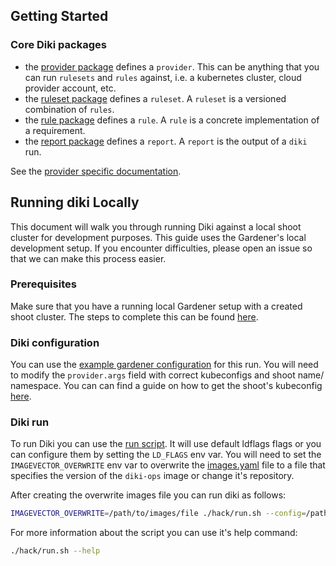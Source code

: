 ## Getting Started

### Core Diki packages

- the [provider package](../../pkg/provider/) defines a `provider`. This can be anything that you can run `rulesets` and `rules` against, i.e. a kubernetes cluster, cloud provider account, etc.
- the [ruleset package](../../pkg/ruleset/) defines a `ruleset`. A `ruleset` is a versioned combination of `rules`.
- the [rule package](../../pkg/rule/) defines a `rule`. A `rule` is a concrete implementation of a requirement.
- the [report package](../../pkg/report/) defines a `report`. A `report` is the output of a `diki` run.

See the [provider specific documentation](../providers/).

## Running diki Locally

This document will walk you through running Diki against a local shoot cluster for development purposes. This guide uses the Gardener's local development setup.
If you encounter difficulties, please open an issue so that we can make this process easier.

### Prerequisites

Make sure that you have a running local Gardener setup with a created shoot cluster. The steps to complete this can be found [here](https://github.com/gardener/gardener/blob/master/docs/deployment/getting_started_locally.md).

### Diki configuration

You can use the [example gardener configuration](../../example/config/gardener.yaml) for this run. You will need to modify the `provider.args` field with correct kubeconfigs and shoot name/ namespace. You can can find a guide on how to get the shoot's kubeconfig [here](https://github.com/gardener/gardener/blob/master/docs/deployment/getting_started_locally.md).

### Diki run

To run Diki you can use the [run script](../../hack/run.sh). It will use default ldflags flags or you can configure them by setting the `LD_FLAGS` env var. You will need to set the `IMAGEVECTOR_OVERWRITE` env var to overwrite the [images.yaml](../../imagevector/images.yaml) file to a file that specifies the version of the `diki-ops` image or change it's repository.

After creating the overwrite images file you can run diki as follows:
```bash
IMAGEVECTOR_OVERWRITE=/path/to/images/file ./hack/run.sh --config=/path/to/config/file
```

For more information about the script you can use it's help command:
```bash
./hack/run.sh --help
```
